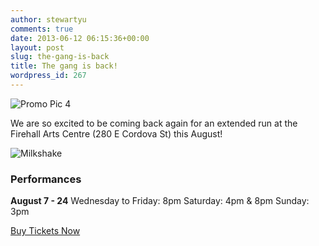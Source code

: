 ```yaml
---
author: stewartyu
comments: true
date: 2013-06-12 06:15:36+00:00
layout: post
slug: the-gang-is-back
title: The gang is back!
wordpress_id: 267
---
```


![Promo Pic 4](http://riverviewhighthemusical.com/wp-content/uploads/2013/06/Promo-Pic-4.jpg)

We are so excited to be coming back again for an extended run at the Firehall Arts Centre (280 E Cordova St) this August!





![Milkshake](/img/circle-milkshake.png)







### Performances


**August 7 - 24**
Wednesday to Friday: 8pm
Saturday: 4pm & 8pm
Sunday: 3pm

[Buy Tickets Now](https://tickets.firehallartscentre.ca/TheatreManager/1/tmEvent/tmEvent578.html)





